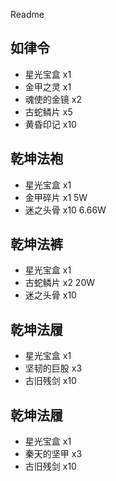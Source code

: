 Readme

## 如律令
- 星光宝盒 x1
- 金甲之灵 x1
- 魂使的金镜 x2
- 古蛇鳞片 x5
- 黄昏印记 x10

## 乾坤法袍
- 星光宝盒 x1
- 金甲碎片 x1     5W
- 迷之头骨 x10    6.66W

## 乾坤法裤
- 星光宝盒 x1
- 古蛇鳞片 x2    20W
- 迷之头骨 x10

## 乾坤法履
- 星光宝盒 x1
- 坚韧的巨股 x3
- 古旧残剑 x10

## 乾坤法履
- 星光宝盒 x1
- 秦天的坚甲 x3
- 古旧残剑 x10
